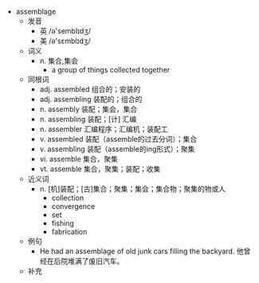 - assemblage
  - 发音
    - 英 /ə'semblɪdʒ/
    - 美 /ə'sɛmblɪdʒ/
  - 词义
    - n. 集合,集会
      - a group of things collected together
  - 同根词
    - adj. assembled 组合的；安装的
    - adj. assembling 装配的；组合的
    - n. assembly 装配；集会，集合
    - n. assembling 装配；[计] 汇编
    - n. assembler 汇编程序；汇编机；装配工
    - v. assembled 装配（assemble的过去分词）；集合
    - v. assembling 装配（assemble的ing形式）；聚集
    - vi. assemble 集合，聚集
    - vt. assemble 集合，聚集；装配；收集
  - 近义词
    - n. [机]装配；[古]集合；聚集；集会；集合物；聚集的物或人
      - collection
      - convergence
      - set
      - fishing
      - fabrication
  - 例句
    - He had an assemblage of old junk cars filling the backyard. 他曾经在后院堆满了废旧汽车。
  - 补充